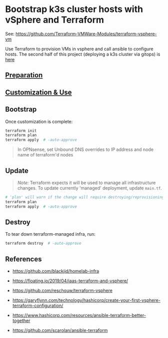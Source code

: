 # Bootstrap k3s cluster hosts with vSphere and Terraform

See: <https://github.com/Terraform-VMWare-Modules/terraform-vsphere-vm>

Use Terraform to provision VMs in vsphere and call ansible to configure hosts.
The second half of this project (deploying a k3s cluster via gitops) is [here](https://github.com/ahgraber/homelab-gitops-k3s)

## [Preparation](docs/1%20-%20prerequisites.md)

## [Customization & Use](docs/2%20-%20terraform.md)

## Bootstrap

Once customization is complete:

```sh
terraform init
terraform plan
terraform apply  # -auto-approve
```

> In OPNsense, set Unbound DNS overrides to IP address and node name of terraform'd nodes

## Update

> _Note:_ Terraform expects it will be used to manage all infrastructure changes.
> To update currently 'managed' deployment, update `main.tf`.

```sh
# 'plan' will warn if the change will require destroying/reprovisioning a replacement host
terraform plan
terraform apply  # -auto-approve
```

## Destroy

To tear down terraform-managed infra, run:

```sh
terraform destroy  # -auto-approve
```

## References

- <https://github.com/blackjid/homelab-infra>
- <https://floating.io/2019/04/iaas-terraform-and-vsphere/>
- <https://github.com/reschouw/terraform-vsphere>
- <https://garyflynn.com/technology/hashicorp/create-your-first-vsphere-terraform-configuration/>

- <https://www.hashicorp.com/resources/ansible-terraform-better-together>
- <https://github.com/scarolan/ansible-terraform>
